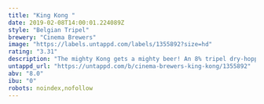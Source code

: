 ```yaml
---
title: "King Kong "
date: 2019-02-08T14:00:01.224089Z
style: "Belgian Tripel"
brewery: "Cinema Brewers"
image: "https://labels.untappd.com/labels/1355892?size=hd"
rating: "3.31"
description: "The mighty Kong gets a mighty beer! An 8% tripel dry-hopped with toasted coconut. Fermented at a higher temperature to create a hint of banana."
untappd_url: "https://untappd.com/b/cinema-brewers-king-kong/1355892"
abv: "8.0"
ibu: "0"
robots: noindex,nofollow
---
```

